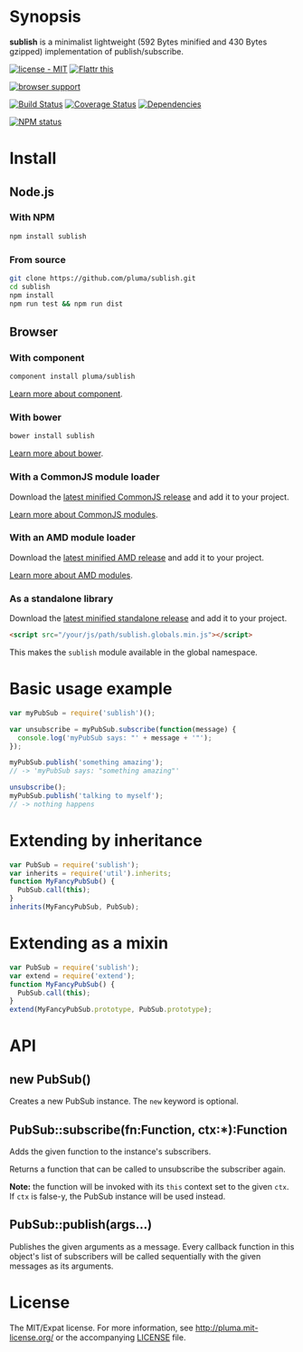 # Synopsis

**sublish** is a minimalist lightweight (592 Bytes minified and 430 Bytes gzipped) implementation of publish/subscribe.

[![license - MIT](http://b.repl.ca/v1/license-MIT-blue.png)](http://pluma.mit-license.org) [![Flattr this](https://api.flattr.com/button/flattr-badge-large.png)](https://flattr.com/submit/auto?user_id=pluma&url=https://github.com/pluma/sublish)

[![browser support](https://ci.testling.com/pluma/sublish.png)](https://ci.testling.com/pluma/sublish)

[![Build Status](https://travis-ci.org/pluma/sublish.png?branch=master)](https://travis-ci.org/pluma/sublish) [![Coverage Status](https://coveralls.io/repos/pluma/sublish/badge.png?branch=master)](https://coveralls.io/r/pluma/sublish?branch=master) [![Dependencies](https://david-dm.org/pluma/sublish.png?theme=shields.io)](https://david-dm.org/pluma/sublish)

[![NPM status](https://nodei.co/npm/sublish.png?compact=true)](https://npmjs.org/package/sublish)

# Install

## Node.js

### With NPM

```sh
npm install sublish
```

### From source

```sh
git clone https://github.com/pluma/sublish.git
cd sublish
npm install
npm run test && npm run dist
```

## Browser

### With component

```sh
component install pluma/sublish
```

[Learn more about component](https://github.com/component/component).

### With bower

```sh
bower install sublish
```

[Learn more about bower](https://github.com/twitter/bower).

### With a CommonJS module loader

Download the [latest minified CommonJS release](https://raw.github.com/pluma/sublish/master/dist/sublish.min.js) and add it to your project.

[Learn more about CommonJS modules](http://wiki.commonjs.org/wiki/Modules/1.1).

### With an AMD module loader

Download the [latest minified AMD release](https://raw.github.com/pluma/sublish/master/dist/sublish.amd.min.js) and add it to your project.

[Learn more about AMD modules](http://requirejs.org/docs/whyamd.html).

### As a standalone library

Download the [latest minified standalone release](https://raw.github.com/pluma/sublish/master/dist/sublish.globals.min.js) and add it to your project.

```html
<script src="/your/js/path/sublish.globals.min.js"></script>
```

This makes the `sublish` module available in the global namespace.

# Basic usage example

```javascript
var myPubSub = require('sublish')();

var unsubscribe = myPubSub.subscribe(function(message) {
  console.log('myPubSub says: "' + message + '"');
});

myPubSub.publish('something amazing');
// -> 'myPubSub says: "something amazing"'

unsubscribe();
myPubSub.publish('talking to myself');
// -> nothing happens
```

# Extending by inheritance

```js
var PubSub = require('sublish');
var inherits = require('util').inherits;
function MyFancyPubSub() {
  PubSub.call(this);
}
inherits(MyFancyPubSub, PubSub);
```

# Extending as a mixin

```js
var PubSub = require('sublish');
var extend = require('extend');
function MyFancyPubSub() {
  PubSub.call(this);
}
extend(MyFancyPubSub.prototype, PubSub.prototype);
```

# API

## new PubSub()

Creates a new PubSub instance. The `new` keyword is optional.

## PubSub::subscribe(fn:Function, ctx:*):Function

Adds the given function to the instance's subscribers.

Returns a function that can be called to unsubscribe the subscriber again.

**Note:** the function will be invoked with its `this` context set to the given `ctx`. If `ctx` is false-y, the PubSub instance will be used instead.

## PubSub::publish(args…)

Publishes the given arguments as a message. Every callback function in this object's list of subscribers will be called sequentially with the given messages as its arguments.

# License

The MIT/Expat license. For more information, see http://pluma.mit-license.org/ or the accompanying [LICENSE](https://github.com/pluma/sublish/blob/master/LICENSE) file.